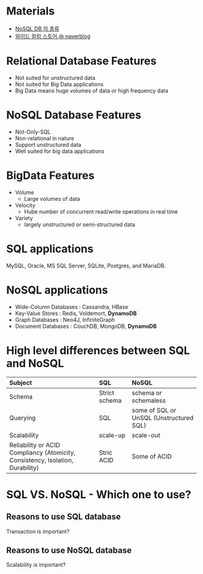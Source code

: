 # Materials

* [NoSQL DB 의 종류](http://www.incodom.kr/NoSQL_DB_%EC%9D%98_%EC%A2%85%EB%A5%98)
* [와이드 컬럼 스토어 @ naverblog](https://m.blog.naver.com/PostView.nhn?blogId=gkenq&logNo=10184332901&proxyReferer=https:%2F%2Fwww.google.com%2F)

# Relational Database Features

* Not suited for unstructured data
* Not suited for Big Data applications
* Big Data means huge volumes of data or high frequency data

# NoSQL Database Features

* Not-Only-SQL
* Non-relational in nature
* Support unstructured data
* Well suited for big data applications

# BigData Features

* Volume
  * Large volumes of data
* Velocity
  * Hube number of concurrent read/write operations in real time
* Variety
  * largely unstructured or semi-structured data

# SQL applications

MySQL, Oracle, MS SQL Server, SQLite, Postgres, and MariaDB.

# NoSQL applications

* Wide-Column Databases : Cassandra, HBase
* Key-Value Stores : Redis, Voldemort, **DynamoDB**
* Graph Databases : Neo4J, InfiniteGraph
* Document Databases : CouchDB, MongoDB, **DynamoDB**

# High level differences between SQL and NoSQL

| Subject | SQL | NoSQL |
|:--------|:----|:------|
| Schema  | Strict schema | schema or schemaless |
| Querying  | SQL | some of SQL or UnSQL (Unstructured SQL) |
| Scalability | scale-up | scale-out |
| Reliability or ACID Compliancy (Atomicity, Consistency, Isolation, Durability) | Stric ACID | Some of ACID |

# SQL VS. NoSQL - Which one to use?

## Reasons to use SQL database

Transaction is important?

## Reasons to use NoSQL database

Scalability is important?
